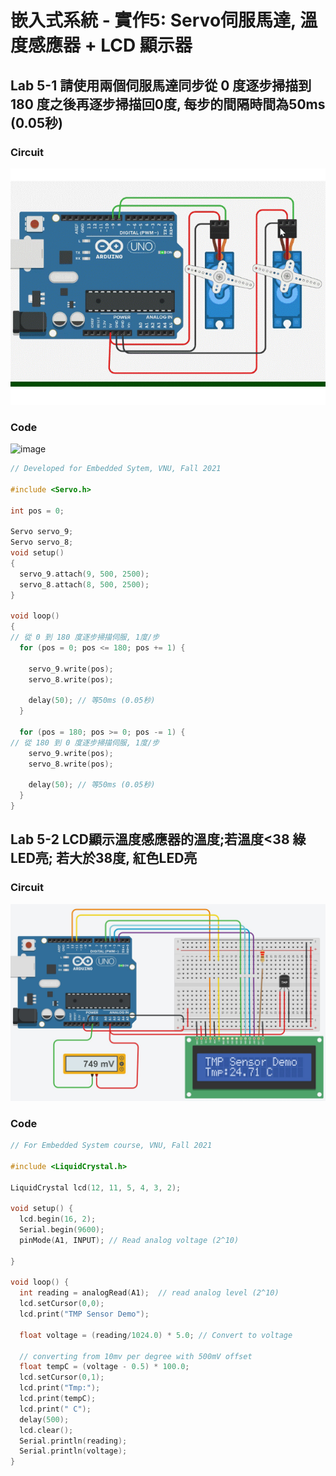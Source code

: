 # 嵌入式系統 - 實作5: Servo伺服馬達, 溫度感應器 + LCD 顯示器


## Lab 5-1 請使用兩個伺服馬達同步從 0 度逐步掃描到 180 度之後再逐步掃描回0度, 每步的間隔時間為50ms (0.05秒)

### Circuit

![image](https://github.com/Grace-TA/ES-Fall2021/blob/main/Lab5/servo.gif)

### Code

![image](https://user-images.githubusercontent.com/89304181/138576789-3d0858a9-5b8e-4412-a713-961d61791e5b.png)


````C
// Developed for Embedded Sytem, VNU, Fall 2021

#include <Servo.h>

int pos = 0;

Servo servo_9;
Servo servo_8;
void setup()
{
  servo_9.attach(9, 500, 2500);
  servo_8.attach(8, 500, 2500);  
}

void loop()
{
// 從 0 到 180 度逐步掃描伺服, 1度/步
  for (pos = 0; pos <= 180; pos += 1) {

    servo_9.write(pos);
    servo_8.write(pos);       

    delay(50); // 等50ms (0.05秒)
  }
  
  for (pos = 180; pos >= 0; pos -= 1) {
// 從 180 到 0 度逐步掃描伺服, 1度/步
    servo_9.write(pos);
    servo_8.write(pos);        

    delay(50); // 等50ms (0.05秒)
  }
}

````


## Lab 5-2 LCD顯示溫度感應器的溫度;若溫度<38 綠LED亮; 若大於38度, 紅色LED亮

### Circuit

![image](https://github.com/Grace-TA/ES-Fall2021/blob/main/Lab5/TempSensor.png)


### Code
````C
// For Embedded System course, VNU, Fall 2021 

#include <LiquidCrystal.h>

LiquidCrystal lcd(12, 11, 5, 4, 3, 2);

void setup() {
  lcd.begin(16, 2);
  Serial.begin(9600);	
  pinMode(A1, INPUT); // Read analog voltage (2^10)

}

void loop() {
  int reading = analogRead(A1);  // read analog level (2^10)
  lcd.setCursor(0,0);  
  lcd.print("TMP Sensor Demo");

  float voltage = (reading/1024.0) * 5.0; // Convert to voltage
  
  // converting from 10mv per degree with 500mV offset  
  float tempC = (voltage - 0.5) * 100.0; 
  lcd.setCursor(0,1);
  lcd.print("Tmp:");
  lcd.print(tempC);
  lcd.print(" C");
  delay(500);
  lcd.clear();
  Serial.println(reading);
  Serial.println(voltage);  
}
````


